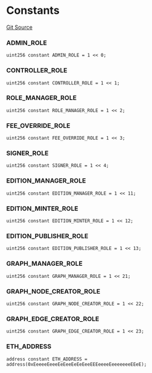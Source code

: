 # Constants
[Git Source](https://github.com/titlesnyc/wallflower-contract-v2/blob/190d4e66726023743d2d6974c49be143469e59b9/src/shared/Common.sol)

### ADMIN_ROLE

```solidity
uint256 constant ADMIN_ROLE = 1 << 0;
```

### CONTROLLER_ROLE

```solidity
uint256 constant CONTROLLER_ROLE = 1 << 1;
```

### ROLE_MANAGER_ROLE

```solidity
uint256 constant ROLE_MANAGER_ROLE = 1 << 2;
```

### FEE_OVERRIDE_ROLE

```solidity
uint256 constant FEE_OVERRIDE_ROLE = 1 << 3;
```

### SIGNER_ROLE

```solidity
uint256 constant SIGNER_ROLE = 1 << 4;
```

### EDITION_MANAGER_ROLE

```solidity
uint256 constant EDITION_MANAGER_ROLE = 1 << 11;
```

### EDITION_MINTER_ROLE

```solidity
uint256 constant EDITION_MINTER_ROLE = 1 << 12;
```

### EDITION_PUBLISHER_ROLE

```solidity
uint256 constant EDITION_PUBLISHER_ROLE = 1 << 13;
```

### GRAPH_MANAGER_ROLE

```solidity
uint256 constant GRAPH_MANAGER_ROLE = 1 << 21;
```

### GRAPH_NODE_CREATOR_ROLE

```solidity
uint256 constant GRAPH_NODE_CREATOR_ROLE = 1 << 22;
```

### GRAPH_EDGE_CREATOR_ROLE

```solidity
uint256 constant GRAPH_EDGE_CREATOR_ROLE = 1 << 23;
```

### ETH_ADDRESS

```solidity
address constant ETH_ADDRESS = address(0xEeeeeEeeeEeEeeEeEeEeeEEEeeeeEeeeeeeeEEeE);
```

